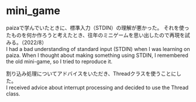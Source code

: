 # mini_game
paizaで学んでいたときに、標準入力（STDIN）の理解が悪かった。
それを使ったものを何か作ろうと考えたとき、往年のミニゲームを思い出したので再現を試みる。（2022/8）  
I had a bad understanding of standard input (STDIN) when I was learning on paiza.
When I thought about making something using STDIN, I remembered the old mini-game, so I tried to reproduce it.  

割り込み処理についてアドバイスをいただき、Threadクラスを使うことにした。  
I received advice about interrupt processing and decided to use the Thread class.
